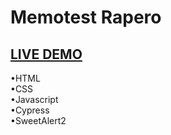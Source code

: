 # Memotest Rapero

## [LIVE DEMO](https://thelaucha.github.io/Memotest-rapero/)

•HTML  
•CSS  
•Javascript  
•Cypress  
•SweetAlert2  

